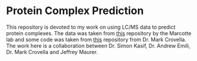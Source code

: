 # Protein Complex Prediction

This repository is devoted to my work on using LC/MS data to predict protein complexes. The data was taken from [this](https://github.com/marcottelab/direct_contact) repository by the Marcotte lab and some code was taken from [this](https://github.com/mcrovella/CFMS) repository from Dr. Mark Crovella. The work here is a collaboration between Dr. Simon Kasif, Dr. Andrew Emili, Dr. Mark Crovella and Jeffrey Maurer.
